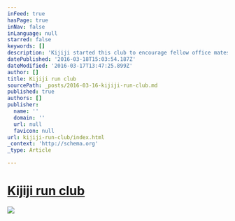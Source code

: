```yaml
---
inFeed: true
hasPage: true
inNav: false
inLanguage: null
starred: false
keywords: []
description: 'Kijiji started this club to encourage fellow office mates to get up during the day. 2KM lunch run through the King and Spadina area. Feel free to join the club if you are in the area. https://www.strava.com/clubs/kijiji'
datePublished: '2016-03-18T15:03:54.187Z'
dateModified: '2016-03-17T13:47:25.899Z'
author: []
title: Kijiji run club
sourcePath: _posts/2016-03-16-kijiji-run-club.md
published: true
authors: []
publisher:
  name: ''
  domain: ''
  url: null
  favicon: null
url: kijiji-run-club/index.html
_context: 'http://schema.org'
_type: Article

---
```

# [Kijiji run club][0]
![](https://the-grid-user-content.s3-us-west-2.amazonaws.com/fe43ecb0-227a-43e8-a3bd-f0a94391acbd.png)

[0]: https://www.strava.com/clubs/kijiji